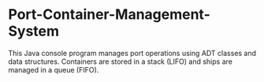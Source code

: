 # Port-Container-Management-System
This Java console program manages port operations using ADT classes and data structures. Containers are stored in a stack (LIFO) and ships are managed in a queue (FIFO).
